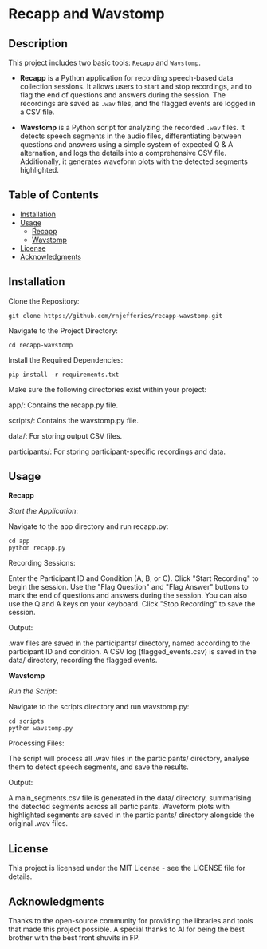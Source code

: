 # Recapp and Wavstomp

## Description

This project includes two basic tools: `Recapp` and `Wavstomp`. 

- **Recapp** is a Python application for recording speech-based data collection sessions. It allows users to start and stop recordings, and to flag the end of questions and answers during the session. The recordings are saved as `.wav` files, and the flagged events are logged in a CSV file.

- **Wavstomp** is a Python script for analyzing the recorded `.wav` files. It detects speech segments in the audio files, differentiating between questions and answers using a simple system of expected Q & A alternation, and logs the details into a comprehensive CSV file. Additionally, it generates waveform plots with the detected segments highlighted.

## Table of Contents

- [Installation](#installation)
- [Usage](#usage)
  - [Recapp](#recapp)
  - [Wavstomp](#wavstomp)
- [License](#license)
- [Acknowledgments](#acknowledgments)

## Installation

Clone the Repository:

    git clone https://github.com/rnjefferies/recapp-wavstomp.git

Navigate to the Project Directory:


    cd recapp-wavstomp

Install the Required Dependencies:


    pip install -r requirements.txt

Make sure the following directories exist within your project:
        
app/: Contains the recapp.py file.

scripts/: Contains the wavstomp.py file.

data/: For storing output CSV files.

participants/: For storing participant-specific recordings and data.

## Usage
**Recapp**

*Start the Application*:

Navigate to the app directory and run recapp.py:

    cd app
    python recapp.py

Recording Sessions:

Enter the Participant ID and Condition (A, B, or C).
Click "Start Recording" to begin the session.
Use the "Flag Question" and "Flag Answer" buttons to mark the end of questions and answers during the session. You can also use the Q and A keys on your keyboard. 
Click "Stop Recording" to save the session.

Output:

.wav files are saved in the participants/ directory, named according to the participant ID and condition.
A CSV log (flagged_events.csv) is saved in the data/ directory, recording the flagged events.

**Wavstomp**

*Run the Script*:

Navigate to the scripts directory and run wavstomp.py:

    cd scripts
    python wavstomp.py

Processing Files:

The script will process all .wav files in the participants/ directory, analyse them to detect speech segments, and save the results.

Output:

A main_segments.csv file is generated in the data/ directory, summarising the detected segments across all participants.
Waveform plots with highlighted segments are saved in the participants/ directory alongside the original .wav files.

## License

This project is licensed under the MIT License - see the LICENSE file for details.

## Acknowledgments

Thanks to the open-source community for providing the libraries and tools that made this project possible. A special thanks to Al for being the best brother with the best front shuvits in FP. 
